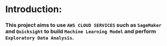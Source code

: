 # Introduction: 
### This project aims to use `AWS CLOUD SERVICES` such as `SageMaker` and `Quicksight` to build `Machine Learning Model` and perform `Exploratory Data Analysis`.
